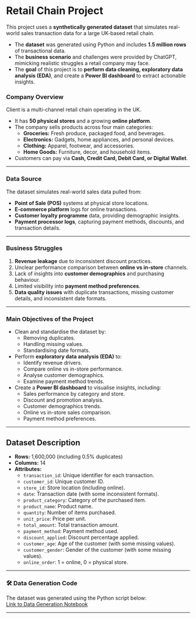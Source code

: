 # Retail Chain Project
This project uses a **synthetically generated dataset** that simulates real-world sales transaction data for a large UK-based retail chain.  

- The **dataset** was generated using Python and includes **1.5 million rows** of transactional data.  
- The **business scenario** and challenges were provided by ChatGPT, mimicking realistic struggles a retail company may face.  
- The **goal** of this project is to **perform data cleaning, exploratory data analysis (EDA)**, and create a **Power BI dashboard** to extract actionable insights.  

### **Company Overview**
Client is a multi-channel retail chain operating in the UK.  
- It has **50 physical stores** and a growing **online platform**.  
- The company sells products across four main categories:  
  - **Groceries:** Fresh produce, packaged food, and beverages.  
  - **Electronics:** Gadgets, home appliances, and personal devices.  
  - **Clothing:** Apparel, footwear, and accessories.  
  - **Home Goods:** Furniture, decor, and household items.  
- Customers can pay via **Cash, Credit Card, Debit Card, or Digital Wallet**.  

---

### **Data Source**
The dataset simulates real-world sales data pulled from:  
- **Point of Sale (POS)** systems at physical store locations.  
- **E-commerce platform** logs for online transactions.  
- **Customer loyalty programme** data, providing demographic insights.  
- **Payment processor logs**, capturing payment methods, discounts, and transaction details.  

---

### **Business Struggles**
1. **Revenue leakage** due to inconsistent discount practices.  
2. Unclear performance comparison between **online vs in-store** channels.  
3. Lack of insights into **customer demographics** and purchasing behaviour.  
4. Limited visibility into **payment method preferences**.  
5. **Data quality issues** with duplicate transactions, missing customer details, and inconsistent date formats.  

---

### **Main Objectives of the Project**
- Clean and standardise the dataset by:  
  - Removing duplicates.  
  - Handling missing values.  
  - Standardising date formats.  
- Perform **exploratory data analysis (EDA)** to:  
  - Identify revenue drivers.  
  - Compare online vs in-store performance.  
  - Analyse customer demographics.  
  - Examine payment method trends.  
- Create a **Power BI dashboard** to visualise insights, including:  
  - Sales performance by category and store.  
  - Discount and promotion analysis.  
  - Customer demographics trends.  
  - Online vs in-store sales comparison.  
  - Payment method preferences.  

---

## **Dataset Description**
- **Rows:** 1,600,000 (including 0.5% duplicates)  
- **Columns:** 14  
- **Attributes:**  
    - `transaction_id`: Unique identifier for each transaction.  
    - `customer_id`: Unique customer ID.  
    - `store_id`: Store location (including online).  
    - `date`: Transaction date (with some inconsistent formats).  
    - `product_category`: Category of the purchased item.  
    - `product_name`: Product name.  
    - `quantity`: Number of items purchased.  
    - `unit_price`: Price per unit.  
    - `total_amount`: Total transaction amount.  
    - `payment_method`: Payment method used.  
    - `discount_applied`: Discount percentage applied.  
    - `customer_age`: Age of the customer (with some missing values).  
    - `customer_gender`: Gender of the customer (with some missing values).  
    - `online_order`: 1 = online, 0 = physical store.  

---

### 🛠️ **Data Generation Code**
The dataset was generated using the Python script below:  
[Link to Data Generation Notebook](https://github.com/HSSC01/Portfolio/tree/main/Retail%Chain%Project/retail_chain_synthetic_data_generation.ipynb)  

---